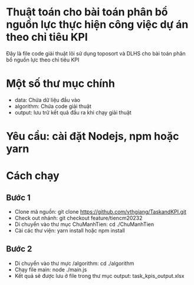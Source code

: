 # Thuật toán cho bài toán phân bổ nguồn lực thực hiện công việc dự án theo chỉ tiêu KPI
Đây là file code giải thuật lõi sử dụng toposort và DLHS cho bài toán phân bổ nguồn lực theo chỉ tiêu KPI

# Một số thư mục chính
- data: Chứa dữ liệu đầu vào
- algorithm: Chứa code giải thuật
- output: lưu trữ kết quả đầu ra khi chạy giải thuật

# Yêu cầu: cài đặt Nodejs, npm hoặc yarn

# Cách chạy
## Bước 1
- Clone mã nguồn: git clone https://github.com/vthgiang/TaskandKPI.git
- Check out nhánh: git checkout feature/tiencm20232
- Di chuyển vào thư mục ChuManhTien: cd ./ChuManhTien
- Cài các thư viện: yarn install hoặc npm install

## Bước 2
- Di chuyển vào thư mực /algorithm: cd ./algorithm
- Chạy file main: node ./main.js
- Kết quả sẽ được lưu ở file trong thư mục output: task_kpis_output.xlsx
